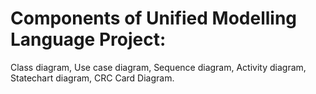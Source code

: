 # Components of Unified Modelling Language Project:
Class diagram, Use case diagram, Sequence diagram, Activity diagram, Statechart diagram, CRC Card Diagram.
